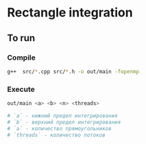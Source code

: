 # Rectangle integration

## To run

### Compile

```bash
g++  src/*.cpp src/*.h -o out/main -fopenmp
```

### Execute

```bash
out/main <a> <b> <n> <threads>

# `a` - нижний предел интегрирования  
# `b` - верхний предел интегрирования  
# `a` - количество прямоугольников  
# `threads` - количество потоков 
```

 
